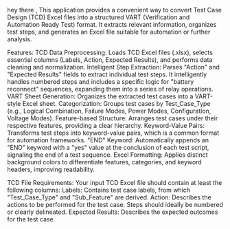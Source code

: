 hey there , 
This application provides a convenient way to convert Test Case Design (TCD) Excel files into a structured VART (Verification and Automation Ready Test) format. It extracts relevant information, organizes test steps, and generates an Excel file suitable for automation or further analysis.

Features:
TCD Data Preprocessing: Loads TCD Excel files (.xlsx), selects essential columns (Labels, Action, Expected Results), and performs data cleaning and normalization.
Intelligent Step Extraction: Parses "Action" and "Expected Results" fields to extract individual test steps. It intelligently handles numbered steps and includes a specific logic for "battery reconnect" sequences, expanding them into a series of relay operations.
VART Sheet Generation: Organizes the extracted test cases into a VART-style Excel sheet.
Categorization: Groups test cases by Test_Case_Type (e.g., Logical Combination, Failure Modes, Power Modes, Configuration, Voltage Modes).
Feature-based Structure: Arranges test cases under their respective features, providing a clear hierarchy.
Keyword-Value Pairs: Transforms test steps into keyword-value pairs, which is a common format for automation frameworks.
"END" Keyword: Automatically appends an "END" keyword with a "yes" value at the conclusion of each test script, signaling the end of a test sequence.
Excel Formatting: Applies distinct background colors to differentiate features, categories, and keyword headers, improving readability.

TCD File Requirements:
Your input TCD Excel file should contain at least the following columns:
Labels: Contains test case labels, from which "Test_Case_Type" and "Sub_Feature" are derived.
Action: Describes the actions to be performed for the test case. Steps should ideally be numbered or clearly delineated.
Expected Results: Describes the expected outcomes for the test case.
